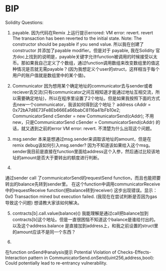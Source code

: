 # BIP
Solidity
Questions:
1. payable. 
因为代码在Remix 上运行提示errored: VM error: revert.
revert	The transaction has been reverted to the initial state.
Note: The constructor should be payable if you send value.
所以我在创建了constructor 并添加了payable modifier。但是对于 payable, 我在Solidity 官方doc上找到的说明是，payable关键字允许function被调用的时候接受以太币。那如果我自己定义了个数组，通过function调用数组来改变数组里的值这种情况是否就无需payable？(因为我想定义个user的struct，这样相当于每个用户的账户值就是数组里中的某个值)。

2. Communicator
因为想用某个确定地址的communicator去与sender或者reciever去交流(只有communicator之间互相知道才能通过地址互相交流，所以需要确定地址)，所以在程序里设置了2个地址。但是如果我按照下面的方式去new一个communicator，我该如何得到这个地址？
             address cAddr = 0x72bA7d8E73Fe8Eb666Ea66babC8116a41bFb10e2;
             CommunicatorSend cSender = new CommunicatorSend(cAddr);
不用new，只是CommunicatorSend cSender = CommunicatorSend(cAddr) 的话，就又遇到之前的error VM error: revert.
不清楚为什么出现这个问题。

3. msg.sender
本来是想通过msg.sender来调取该地址的amount，但是在remix debug该如何引入msg.sender? 因为不知道该如果给入这个msg。sender我目前是直接在function里面给address这个入参，然后通过比较该地址的amount是否大于要转出的额度进行判断。

4.
通过sender call 了communicatorSend的requestSend function，而且也能把要转出的balance先转到sender里。
在这个function中调用communicatorReceive中的requestReceive function(把balance转到receiver) 这步出现错误。显示：
0x0 Transaction mined but execution failed. (我现在在尝试判断是否因为gas 导致这个问题)
想请教大家该如何解决。

5. contracts[b].call.value(balance)()
我能理解是通过call把balance加到contracts[b]这个地址。但是一直很困恼不知道这个balance是谁给付出的。
以及这个address.balance 是直接加到address上，和我之前设置的struct里的amount应该不是同一个东西？

6.
在function onSend中analysis提示 Potential Violation of Checks-Effects-Interaction pattern in CommunicatorSend.onSend(uint256,address,bool): Could potentially lead to re-entrancy vulnerability. 
